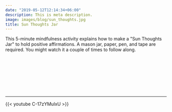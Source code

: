 ```yaml
---
date: "2019-05-12T12:14:34+06:00"
description: This is meta description.
image: images/blog/sun_thoughts.jpg
title: Sun Thoughts Jar
---
```


This 5-minute mindfulness activity explains how to make a "Sun Thoughts Jar" to hold positive affirmations. A mason jar, paper, pen, and tape are required. You might watch it a couple of times to follow along. 

&nbsp;

&nbsp;

&nbsp;

&nbsp;

---

{{< youtube C-17zYMulxU >}}